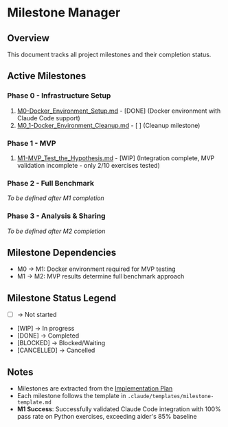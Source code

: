 # Milestone Manager

## Overview
This document tracks all project milestones and their completion status.

## Active Milestones

### Phase 0 - Infrastructure Setup
1. [M0-Docker_Environment_Setup.md](milestones/M0-Docker_Environment_Setup.md) - [DONE] (Docker environment with Claude Code support)
2. [M0_1-Docker_Environment_Cleanup.md](milestones/M0_1-Docker_Environment_Cleanup.md) - [ ] (Cleanup milestone)

### Phase 1 - MVP
1. [M1-MVP_Test_the_Hypothesis.md](milestones/M1-MVP_Test_the_Hypothesis.md) - [WIP] (Integration complete, MVP validation incomplete - only 2/10 exercises tested)

### Phase 2 - Full Benchmark
_To be defined after M1 completion_

### Phase 3 - Analysis & Sharing
_To be defined after M2 completion_

## Milestone Dependencies
- M0 → M1: Docker environment required for MVP testing
- M1 → M2: MVP results determine full benchmark approach

## Milestone Status Legend
- [ ] -> Not started
- [WIP] -> In progress
- [DONE] -> Completed
- [BLOCKED] -> Blocked/Waiting
- [CANCELLED] -> Cancelled

## Notes
- Milestones are extracted from the [Implementation Plan](IMPLEMENTATION_PLAN.md)
- Each milestone follows the template in `.claude/templates/milestone-template.md`
- **M1 Success**: Successfully validated Claude Code integration with 100% pass rate on Python exercises, exceeding aider's 85% baseline
